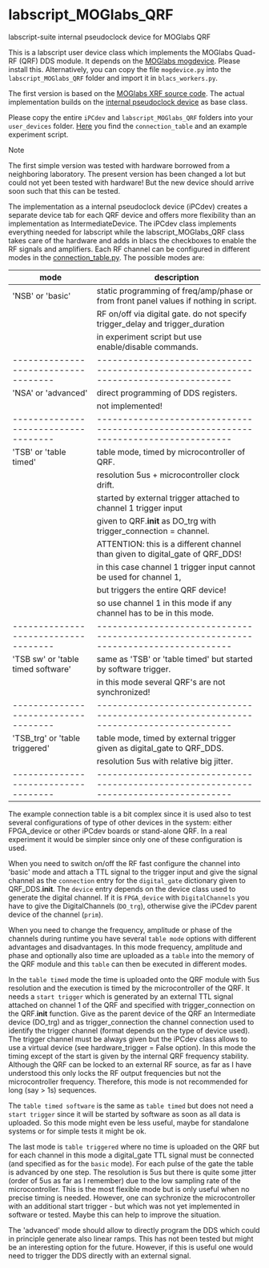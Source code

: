 # labscript_MOGlabs_QRF
labscript-suite internal pseudoclock device for MOGlabs QRF

This is a labscript user device class which implements the MOGlabs Quad-RF (QRF) DDS module. It depends on the [MOGlabs mogdevice](https://pypi.org/project/mogdevice/). Please install this. Alternatively, you can copy the file `mogdevice.py` into the `labscript_MOGlabs_QRF` folder and import it in `blacs_workers.py`.

The first version is based on the [MOGlabs XRF source code](https://github.com/specialforcea/labscript_suite/blob/a4ad5255207cced671990fff94647b1625aa0049/labscript_devices/MOGLabs_XRF021.py). The actual implementation builds on the [internal pseudoclock device](https://github.com/INO-quantum/labscript_iPCdev) as base class. 

Please copy the entire `iPCdev` and `labscript_MOGlabs_QRF` folders into your `user_devices` folder. [Here](https://github.com/INO-quantum/labscript_MOGlabs_QRF/tree/main/example_experiment) you find the `connection_table` and an example experiment script. 

> [!Note]
> The first simple version was tested with hardware borrowed from a neighboring laboratory. The present version has been changed a lot but could not yet been tested with hardware! But the new device should arrive soon such that this can be tested. 

The implementation as a internal pseudoclock device (iPCdev) creates a separate device tab for each QRF device and offers more flexibility than an implementation as IntermediateDevice. The iPCdev class implements everything needed for labscript while the labscript_MOGlabs_QRF class takes care of the hardware and adds in blacs the checkboxes to enable the RF signals and amplifiers. Each RF channel can be configured in different modes in the [connection_table.py](https://github.com/INO-quantum/labscript_MOGlabs_QRF/tree/main/example_experiment). The possible modes are:

| mode                               | description                                                                          |
|------------------------------------|--------------------------------------------------------------------------------------|
| 'NSB' or 'basic'                   | static programming of freq/amp/phase or from front panel values if nothing in script.|
|                                    | RF on/off via digital gate. do not specify trigger_delay and trigger_duration        |
|                                    | in experiment script but use enable/disable commands.                                |
|------------------------------------|--------------------------------------------------------------------------------------|
| 'NSA' or 'advanced'                | direct programming of DDS registers.                                                 |
|                                    | not implemented!                                                                     |
|------------------------------------|--------------------------------------------------------------------------------------|
| 'TSB' or 'table timed'             | table mode, timed by microcontroller of QRF.                                         |
|                                    | resolution 5us + microcontroller clock drift.                        |
|                                    | started by external trigger attached to channel 1 trigger input                      |
|                                    | given to QRF.__init__ as DO_trg with trigger_connection = channel.                   |
|                                    | ATTENTION: this is a different channel than given to digital_gate of QRF_DDS!        |
|                                    |            in this case channel 1 trigger input cannot be used for channel 1,        |
|                                    |            but triggers the entire QRF device!                                       |
|                                    |            so use channel 1 in this mode if any channel has to be in this mode.      |
|------------------------------------|--------------------------------------------------------------------------------------|
| 'TSB sw' or 'table timed software' | same as 'TSB' or 'table timed' but started by software trigger.                      |
|                                    | in this mode several QRF's are not synchronized!                                     |
|------------------------------------|--------------------------------------------------------------------------------------|
| 'TSB_trg' or 'table triggered'     | table mode, timed by external trigger given as digital_gate to QRF_DDS.              |
|                                    | resolution 5us with relative big jitter.                                             |
|------------------------------------|--------------------------------------------------------------------------------------|

The example connection table is a bit complex since it is used also to test several configurations of type of other devices in the system: either FPGA_device or other iPCdev boards or stand-alone QRF. In a real experiment it would be simpler since only one of these configuration is used.

When you need to switch on/off the RF fast configure the channel into 'basic' mode and attach a TTL signal to the trigger input and give the signal channel as the `connection` entry for the `digital_gate` dictionary given to QRF_DDS.__init__. The `device` entry depends on the device class used to generate the digital channel. If it is `FPGA_device` with `DigitalChannels` you have to give the DigitalChannels (`DO_trg`), otherwise give the iPCdev parent device of the channel (`prim`).

When you need to change the frequency, amplitude or phase of the channels during runtime you have several `table mode` options with different advantages and disadvantages. In this mode frequency, amplitude and phase and optionally also time are uploaded as a `table` into the memory of the QRF module and this `table` can then be executed in different modes.

In the `table timed` mode the time is uploaded onto the QRF module with 5us resolution and the execution is timed by the microcontroller of the QRF. It needs a `start trigger` which is generated by an external TTL signal attached on channel 1 of the QRF and specified with trigger_connection on the QRF.__init__ function. Give as the parent device of the QRF an Intermediate device (DO_trg) and as trigger_connection the channel connection used to identify the trigger channel (format depends on the type of device used). The trigger channel must be always given but the iPCdev class allows to use a virtual device (see hardware_trigger = False option). In this mode the timing except of the start is given by the internal QRF frequency stability. Although the QRF can be locked to an external RF source, as far as I have understood this only locks the RF output frequencies but not the microcontroller frequency. Therefore, this mode is not recommended for long (say > 1s) sequences.

The `table timed software` is the same as `table timed` but does not need a `start trigger` since it will be started by software as soon as all data is uploaded. So this mode might even be less useful, maybe for standalone systems or for simple tests it might be ok.

The last mode is `table triggered` where no time is uploaded on the QRF but for each channel in this mode a digital_gate TTL signal must be connected (and specified as for the `basic` mode). For each pulse of the gate the table is advanced by one step. The resolution is 5us but there is quite some jitter (order of 5us as far as I remember) due to the low sampling rate of the microcontroller. This is the most flexible mode but is only useful when no precise timing is needed. However, one can sychronize the microcontroller with an additional start trigger - but which was not yet implemented in software or tested. Maybe this can help to improve the situation.

The 'advanced' mode should allow to directly program the DDS which could in principle generate also linear ramps. This has not been tested but might be an interesting option for the future. However, if this is useful one would need to trigger the DDS directly with an external signal.


